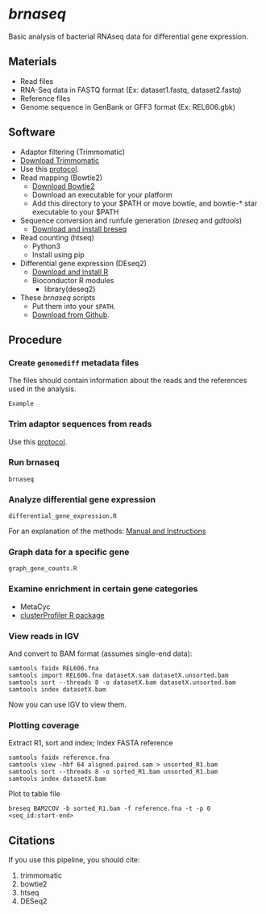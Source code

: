 # _brnaseq_
Basic analysis of bacterial RNAseq data for differential gene expression.


## Materials
* Read files
 * RNA-Seq data in FASTQ format (Ex: dataset1.fastq, dataset2.fastq)
* Reference files
 * Genome sequence in GenBank or GFF3 format (Ex: REL606.gbk)

## Software
* Adaptor filtering (Trimmomatic)
 * [Download Trimmomatic](http://www.usadellab.org/cms/?page=trimmomatic)
 * Use this [protocol](https://barricklab.org/twiki/bin/view/Lab/ProtocolsTrimmomaticCommands).
* Read mapping (Bowtie2)
  * [Download Bowtie2](http://bowtie-bio.sourceforge.net/bowtie2)
  * Download an executable for your platform
  * Add this directory to your $PATH or move bowtie, and bowtie-* star executable to your $PATH
* Sequence conversion and runfule generation (_breseq_ and _gdtools_)
  * [Download and install breseq](http://barricklab.org/breseq)
* Read counting (htseq)
  * Python3
  * Install using pip
* Differential gene expression (DEseq2)
  * [Download and install R](http://cran.r-project.org/)
  * Bioconductor R modules
    * library(deseq2)
* These _brnaseq_ scripts
  * Put them into your `$PATH`.
  * [Download from Github](https://github.com/barricklab/barricklab/blob/master/brnaseq).

## Procedure

### Create <code>genomediff</code> metadata files

The files should contain information about the reads and the references used in the analysis.

```
Example

```

### Trim adaptor sequences from reads

Use this [protocol](https://barricklab.org/twiki/bin/view/Lab/ProtocolsTrimmomaticCommands).

### Run brnaseq

```
brnaseq
```

### Analyze differential gene expression

```
differential_gene_expression.R
```

For an explanation of the methods: [Manual and Instructions](http://bioconductor.org/packages/devel/bioc/html/DESeq.html)

### Graph data for a specific gene

```
graph_gene_counts.R
```

### Examine enrichment in certain gene categories

* MetaCyc
* [clusterProfiler R package](https://bioconductor.org/packages/release/bioc/html/clusterProfiler.html)

### View reads in IGV

And convert to BAM format (assumes single-end data):
```
samtools faidx REL606.fna
samtools import REL606.fna datasetX.sam datasetX.unsorted.bam
samtools sort --threads 8 -o datasetX.bam datasetX.unsorted.bam
samtools index datasetX.bam
```

Now you can use IGV to view them.

### Plotting coverage

Extract R1, sort and index; Index FASTA reference
```
samtools faidx reference.fna
samtools view -hbf 64 aligned.paired.sam > unsorted_R1.bam
samtools sort --threads 8 -o sorted_R1.bam unsorted_R1.bam
samtools index datasetX.bam
```
Plot to table file
```
breseq BAM2COV -b sorted_R1.bam -f reference.fna -t -p 0 <seq_id:start-end>
```

## Citations

If you use this pipeline, you should cite:
1. trimmomatic
2. bowtie2
3. htseq
4. DESeq2
